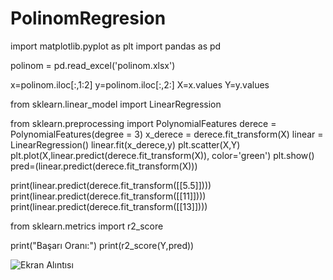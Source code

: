 # PolinomRegresion


import matplotlib.pyplot as plt
import pandas as pd

polinom = pd.read_excel('polinom.xlsx')

x=polinom.iloc[:,1:2]
y=polinom.iloc[:,2:]
X=x.values
Y=y.values


from sklearn.linear_model import LinearRegression


from sklearn.preprocessing import PolynomialFeatures
derece = PolynomialFeatures(degree = 3)
x_derece = derece.fit_transform(X)
linear = LinearRegression() 
linear.fit(x_derece,y)
plt.scatter(X,Y)
plt.plot(X,linear.predict(derece.fit_transform(X)), color='green')
plt.show()
pred=(linear.predict(derece.fit_transform(X)))

print(linear.predict(derece.fit_transform([[5.5]]))) 
print(linear.predict(derece.fit_transform([[11]]))) 
print(linear.predict(derece.fit_transform([[13]]))) 

from sklearn.metrics import r2_score

print("Başarı Oranı:")
print(r2_score(Y,pred))

![Ekran Alıntısı](https://user-images.githubusercontent.com/99281922/168009712-db1524ac-0895-4e9f-aaf0-3493ee377b20.PNG)
